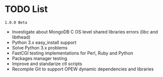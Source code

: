 # TODO List

`1.0.0 Beta`

* Investigate about MongoDB C OS level shared libraries errors (libc and libthead)
* Python 3.x easy_install support
* Solve Python 3.x problems
* FastCGI testing implementations for Perl, Ruby and Python
* Packages manager testing
* Improve and standarize ctl scripts
* Recompile Git to support OPEW dynamic dependencies and libraries
